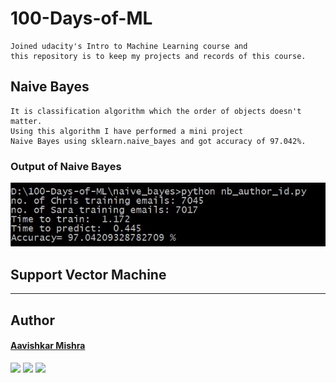 # 100-Days-of-ML
    Joined udacity's Intro to Machine Learning course and
    this repository is to keep my projects and records of this course.

## Naive Bayes
    It is classification algorithm which the order of objects doesn't matter.  
    Using this algorithm I have performed a mini project  
    Naive Bayes using sklearn.naive_bayes and got accuracy of 97.042%.

### Output of Naive Bayes
![Naive Bayes Output](/naive_bayes/nb_author_id_output.jpg "Naive Bayes Output")

## Support Vector Machine  






<hr>

## Author

#### [Aavishkar Mishra](https://github.com/aavishkarmishra)
[<img src="https://image.flaticon.com/icons/svg/185/185964.svg" width="35" padding="10">](https://www.linkedin.com/in/aavishkarmishra/)
[<img src="https://image.flaticon.com/icons/svg/185/185981.svg" width="35" padding="10">](https://www.facebook.com/aavishkarmishra)
[<img src="https://image.flaticon.com/icons/svg/185/185985.svg" width="35" padding="10">](https://www.instagram.com/aavishkar_mishra/)
